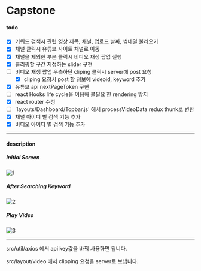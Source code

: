 # Capstone

#### todo

- [x] 키워드 검색시 관련 영상 제목, 채널, 업로드 날짜, 썸네일 불러오기
- [x] 채널 클릭시 유튜브 사이트 채널로 이동
- [x] 채널을 제외한 부분 클릭시 비디오 재생 팝업 실행
- [x] 클리핑할 구간 지정하는 slider 구현
- [ ] 비디오 재생 팝업 우측하단 cliping 클릭시 server에 post 요청
  - [x] cliping 요청시 post 할 정보에 videoid, keyword 추가
- [x] 유튜브 api nextPageToken 구현
- [ ] react Hooks life cycle을 이용해 불필요 한 rendering 방지
- [x] react router 수정
- [ ] `layouts/Dashboard/Topbar.js' 에서 processVideoData redux thunk로 변환
- [x] 채널 아이디 별 검색 기능 추가
- [x] 비디오 아이디 별 검색 기능 추가

---

#### description

##### Initial Screen

![1](https://user-images.githubusercontent.com/35404137/74447544-e4f06780-4ebc-11ea-8e93-1b92aeac49b9.JPG)

##### After Searching Keyword

![2](https://user-images.githubusercontent.com/35404137/74447881-62b47300-4ebd-11ea-8691-84ad54d77965.JPG)

##### Play Video

![3](https://user-images.githubusercontent.com/35404137/74448044-a60ee180-4ebd-11ea-8f1a-529fd79f90ae.JPG)

---

src/util/axios 에서 api key값을 바꿔 사용하면 됩니다.

src/layout/video 에서 clipping 요청을 server로 보냅니다.
